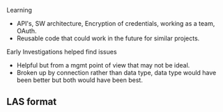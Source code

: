 Learning
- API's, SW architecture, Encryption of credentials, working as a team, OAuth.
- Reusable code that could work in the future for similar projects.

Early Investigations helped find issues
- Helpful but from a mgmt point of view that may not be ideal.
- Broken up by connection rather than data type, data type would have been better but both would have been best.

LAS format
- 